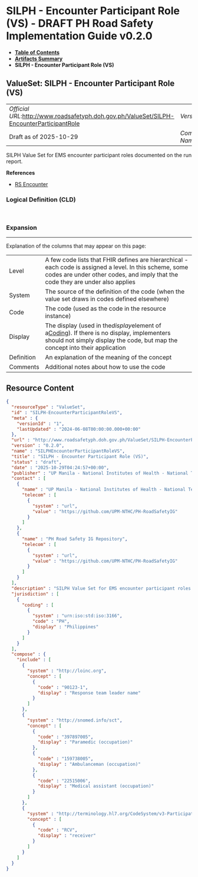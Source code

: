 # SILPH - Encounter Participant Role (VS) - DRAFT PH Road Safety Implementation Guide v0.2.0

* [**Table of Contents**](toc.md)
* [**Artifacts Summary**](artifacts.md)
* **SILPH - Encounter Participant Role (VS)**

## ValueSet: SILPH - Encounter Participant Role (VS) 

| | |
| :--- | :--- |
| *Official URL*:http://www.roadsafetyph.doh.gov.ph/ValueSet/SILPH-EncounterParticipantRole | *Version*:0.2.0 |
| Draft as of 2025-10-29 | *Computable Name*:SILPHEncounterParticipantRoleVS |

 
SILPH Value Set for EMS encounter participant roles documented on the run report. 

 **References** 

* [RS Encounter](StructureDefinition-rs-encounter.md)

### Logical Definition (CLD)

 

### Expansion

-------

 Explanation of the columns that may appear on this page: 

| | |
| :--- | :--- |
| Level | A few code lists that FHIR defines are hierarchical - each code is assigned a level. In this scheme, some codes are under other codes, and imply that the code they are under also applies |
| System | The source of the definition of the code (when the value set draws in codes defined elsewhere) |
| Code | The code (used as the code in the resource instance) |
| Display | The display (used in the*display*element of a[Coding](http://hl7.org/fhir/R4/datatypes.html#Coding)). If there is no display, implementers should not simply display the code, but map the concept into their application |
| Definition | An explanation of the meaning of the concept |
| Comments | Additional notes about how to use the code |



## Resource Content

```json
{
  "resourceType" : "ValueSet",
  "id" : "SILPH-EncounterParticipantRoleVS",
  "meta" : {
    "versionId" : "1",
    "lastUpdated" : "2024-06-08T00:00:00.000+00:00"
  },
  "url" : "http://www.roadsafetyph.doh.gov.ph/ValueSet/SILPH-EncounterParticipantRole",
  "version" : "0.2.0",
  "name" : "SILPHEncounterParticipantRoleVS",
  "title" : "SILPH - Encounter Participant Role (VS)",
  "status" : "draft",
  "date" : "2025-10-29T04:24:57+00:00",
  "publisher" : "UP Manila - National Institutes of Health - National Telehealth Center",
  "contact" : [
    {
      "name" : "UP Manila - National Institutes of Health - National Telehealth Center",
      "telecom" : [
        {
          "system" : "url",
          "value" : "https://github.com/UPM-NTHC/PH-RoadSafetyIG"
        }
      ]
    },
    {
      "name" : "PH Road Safety IG Repository",
      "telecom" : [
        {
          "system" : "url",
          "value" : "https://github.com/UPM-NTHC/PH-RoadSafetyIG"
        }
      ]
    }
  ],
  "description" : "SILPH Value Set for EMS encounter participant roles documented on the run report.",
  "jurisdiction" : [
    {
      "coding" : [
        {
          "system" : "urn:iso:std:iso:3166",
          "code" : "PH",
          "display" : "Philippines"
        }
      ]
    }
  ],
  "compose" : {
    "include" : [
      {
        "system" : "http://loinc.org",
        "concept" : [
          {
            "code" : "90123-1",
            "display" : "Response team leader name"
          }
        ]
      },
      {
        "system" : "http://snomed.info/sct",
        "concept" : [
          {
            "code" : "397897005",
            "display" : "Paramedic (occupation)"
          },
          {
            "code" : "159738005",
            "display" : "Ambulanceman (occupation)"
          },
          {
            "code" : "22515006",
            "display" : "Medical assistant (occupation)"
          }
        ]
      },
      {
        "system" : "http://terminology.hl7.org/CodeSystem/v3-ParticipationType",
        "concept" : [
          {
            "code" : "RCV",
            "display" : "receiver"
          }
        ]
      }
    ]
  }
}

```
